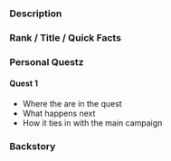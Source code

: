 ### Description


### Rank / Title / Quick Facts


### Personal Questz
#### Quest 1
- Where the are in the quest
- What happens next
- How it ties in with the main campaign

### Backstory

